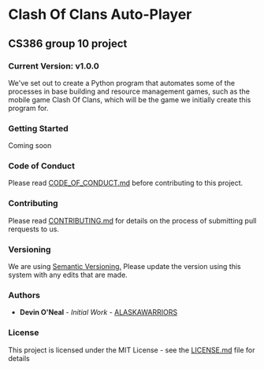 # Clash Of Clans Auto-Player

## CS386 group 10 project

### Current Version: v1.0.0

We've set out to create a Python program that automates some of the processes in base building and resource management games, such as the mobile game Clash Of Clans, which will be the game we initially create this program for.

### Getting Started 

Coming soon

### Code of Conduct

Please read [CODE_OF_CONDUCT.md](https://github.com/OneTinySauce/Clash-Of-Clans-Auto-Player/blob/main/CODE_OF_CONDUCT.md) before contributing to this project.

### Contributing

Please read [CONTRIBUTING.md](https://github.com/OneTinySauce/Clash-Of-Clans-Auto-Player/blob/main/CONTRIBUTING.md) for details on the process of submitting pull rerquests to us.

### Versioning

We are using [Semantic Versioning.](https://semver.org/) Please update the version using this system with any edits that are made.

### Authors

* **Devin O'Neal** - _Initial Work_ - [ALASKAWARRIORS](https://github.com/ALASKAWARRIORS)

### License 

This project is licensed under the MIT License - see the [LICENSE.md](https://github.com/OneTinySauce/Clash-Of-Clans-Auto-Player/blob/main/LICENSE.md) file for details
